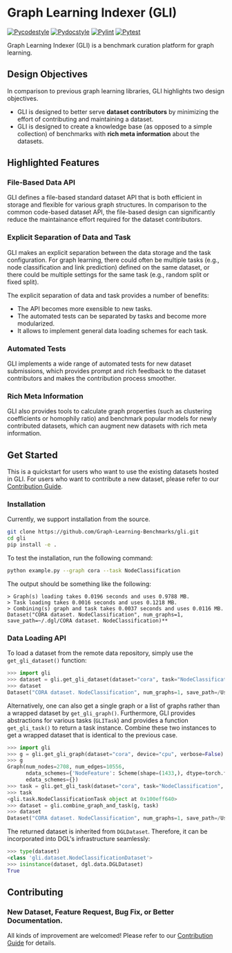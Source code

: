 # Graph Learning Indexer (GLI)

[![Pycodestyle](https://github.com/Graph-Learning-Benchmarks/gli/actions/workflows/pycodestyle.yml/badge.svg)](https://github.com/Graph-Learning-Benchmarks/gli/actions/workflows/pycodestyle.yml)
[![Pydocstyle](https://github.com/Graph-Learning-Benchmarks/gli/actions/workflows/pydocstyle.yml/badge.svg)](https://github.com/Graph-Learning-Benchmarks/gli/actions/workflows/pydocstyle.yml)
[![Pylint](https://github.com/Graph-Learning-Benchmarks/gli/actions/workflows/pylint.yml/badge.svg)](https://github.com/Graph-Learning-Benchmarks/gli/actions/workflows/pylint.yml)
[![Pytest](https://github.com/Graph-Learning-Benchmarks/gli/actions/workflows/pytest.yml/badge.svg)](https://github.com/Graph-Learning-Benchmarks/gli/actions/workflows/pytest.yml)

Graph Learning Indexer (GLI) is a benchmark curation platform for graph learning. 

## Design Objectives
In comparison to previous graph learning libraries, GLI highlights two design objectives. 

* GLI is designed to better serve **dataset contributors** by minimizing the effort of contributing and maintaining a dataset. 
* GLI is designed to create a knowledge base (as opposed to a simple collection) of benchmarks with **rich meta information** about the datasets.

## Highlighted Features

### File-Based Data API

GLI defines a file-based standard dataset API that is both efficient in storage and flexible for various graph structures. In comparison to the common code-based dataset API, the file-based design can significantly reduce the maintainance effort required for the dataset contributors.

### Explicit Separation of Data and Task

GLI makes an explicit separation between the data storage and the task configuration. For graph learning, there could often be multiple tasks (e.g., node classification and link prediction) defined on the same dataset, or there could be multiple settings for the same task (e.g., random split or fixed split).

The explicit separation of data and task provides a number of benefits:

- The API becomes more exensible to new tasks.
- The automated tests can be separated by tasks and become more modularized.
- It allows to implement general data loading schemes for each task.


### Automated Tests

GLI implements a wide range of automated tests for new dataset submissions, which provides prompt and rich feedback to the dataset contributors and makes the contribution process smoother.


### Rich Meta Information

GLI also provides tools to calculate graph properties (such as clustering coefficients or homophily ratio) and benchmark popular models for newly contributed datasets, which can augment new datasets with rich meta information.


<!-- TODO: Add more highlighted features. -->

## Get Started

This is a quickstart for users who want to use the existing datasets hosted in GLI. For users who want to contribute a new dataset, please refer to our [Contribution Guide](./CONTRIBUTING.md).

### Installation

Currently, we support installation from the source.

```bash
git clone https://github.com/Graph-Learning-Benchmarks/gli.git
cd gli
pip install -e .
```

To test the installation, run the following command:

```bash
python example.py --graph cora --task NodeClassification
```

The output should be something like the following:

```
> Graph(s) loading takes 0.0196 seconds and uses 0.9788 MB.
> Task loading takes 0.0016 seconds and uses 0.1218 MB.
> Combining(s) graph and task takes 0.0037 seconds and uses 0.0116 MB.
Dataset("CORA dataset. NodeClassification", num_graphs=1, save_path=~/.dgl/CORA dataset. NodeClassification)**
```

### Data Loading API

To load a dataset from the remote data repository, simply use the `get_gli_dataset()` function:

```python
>>> import gli
>>> dataset = gli.get_gli_dataset(dataset="cora", task="NodeClassification", device="cpu")
>>> dataset
Dataset("CORA dataset. NodeClassification", num_graphs=1, save_path=/Users/jimmy/.dgl/CORA dataset. NodeClassification)
```

Alternatively, one can also get a single graph or a list of graphs rather than a wrapped dataset by `get_gli_graph()`. Furthermore, GLI provides abstractions for various tasks (`GLITask`) and provides a function `get_gli_task()` to return a task instance. Combine these two instances to get a wrapped dataset that is identical to the previous case.

```python
>>> import gli
>>> g = gli.get_gli_graph(dataset="cora", device="cpu", verbose=False)
>>> g
Graph(num_nodes=2708, num_edges=10556,
      ndata_schemes={'NodeFeature': Scheme(shape=(1433,), dtype=torch.float32), 'NodeLabel': Scheme(shape=(), dtype=torch.int64)}
      edata_schemes={})
>>> task = gli.get_gli_task(dataset="cora", task="NodeClassification", verbose=False)
>>> task
<gli.task.NodeClassificationTask object at 0x100eff640>
>>> dataset = gli.combine_graph_and_task(g, task)
>>> dataset
Dataset("CORA dataset. NodeClassification", num_graphs=1, save_path=/Users/jimmy/.dgl/CORA dataset. NodeClassification)
```

The returned dataset is inherited from `DGLDataset`. Therefore, it can be incorporated into DGL's infrastructure seamlessly:

```python
>>> type(dataset)
<class 'gli.dataset.NodeClassificationDataset'>
>>> isinstance(dataset, dgl.data.DGLDataset)
True
```

## Contributing

### New Dataset, Feature Request, Bug Fix, or Better Documentation.

All kinds of improvement are welcomed! Please refer to our [Contribution Guide](./CONTRIBUTING.md) for details.

